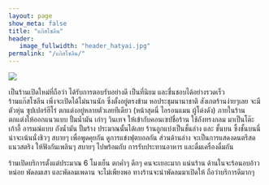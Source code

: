 ```yaml
---
layout: page
show_meta: false
title: "แก๊สโซลีน"
header:
   image_fullwidth: "header_hatyai.jpg"
permalink: "/แก๊สโซลีน/"
---
```

<img class="t20" src="{{ site.url }}/images/แก๊สโซลีน.jpg">

เป็นร้านเปิดใหม่ที่ถือว่า ได้รับการตอบรับอย่างดี เป็นที่นิยม และชื่นชอบได้อย่างรวดเร็ว  
ร้านแก๊สโซลีน เพิ่งจะเปิดได้ไม่นานนัก ซึ่งตั้งอยู่ตรงข้าม หอประชุมนานาชาติ  สังเกตร้านง่ายๆเลย
จะมีตัวหุ่น ซุปเปอร์ฮีโร่ ตกแต่งอยู่หลายตัวเลยทีเดียว (หน้าสุดนี่ ไอรอนแมน ผู้โด่งดัง) 
  ภายในร้าน ตกแต่งให้ออกแนวแบบ ปั้มน้ำมัน เก่าๆ วินเทจ  ให้เข้ากับคอนเซปชื่อร้าน ใช้ถังทรงกลม มาเป็นโต๊ะ เก้าอี้ 
อารมณ์แบบ ถังน้ำมัน ปั้มร้าง ประมาณนั้นได้เลย   ร้านถูกแบ่งเป็นชั้นล่าง และ ชั้นบน ซึ้งชั้นบนนี่ น่าจะเน้นนั่งชิวๆ สบายๆ
เพื่อพูดคุยกัน ดูการแข่งฟุตบอลกัน   ส่วนด้านล่าง จะเป็นการแสดงดนตรีสด แนวสตริง ให้ฟังกันเพลินๆ สบายๆ 
ไปพร้อมกับ การรับประทานอาหาร และดื่มเครื่องดื่มกัน   

ร้านเปิดบริการตั้งแต่ประมาณ 6 โมงเย็น   ตกค่ำๆ ดึกๆ คนจะเยอะมาก แน่นร้าน ด้านในจะร้อนอบอ้าวหน่อย
พัดลมเสา และพัดลมเพดาน จะไม่เพียงพอ  ทางร้านจะนำพัดลมมาเปิดให้ ถือว่าบริการดีมากๆ
